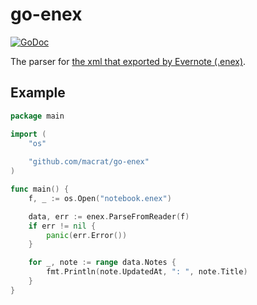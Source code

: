 go-enex
=======

[![GoDoc](https://godoc.org/github.com/macrat/go-enex?status.svg)](https://godoc.org/github.com/macrat/go-enex)

The parser for [the xml that exported by Evernote (.enex)](https://help.evernote.com/hc/en-us/articles/209005557).

## Example

``` go
package main

import (
	"os"
	
	"github.com/macrat/go-enex"
)

func main() {
	f, _ := os.Open("notebook.enex")

	data, err := enex.ParseFromReader(f)
	if err != nil {
		panic(err.Error())
	}

	for _, note := range data.Notes {
		fmt.Println(note.UpdatedAt, ": ", note.Title)
	}
}
```
